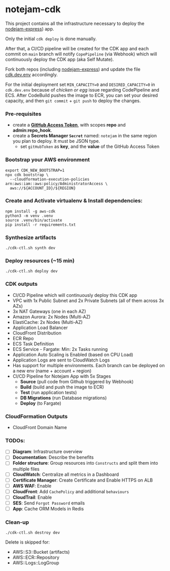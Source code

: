 
# notejam-cdk

This project contains all the infrastructure necessary to deploy the 
[nodejam-express](https://github.com/alex-ferener/notejam-express)) app.

Only the initial `cdk deploy` is done manually.

After that, a CI/CD pipeline will be created for the CDK app and each commit 
on `main` branch will notify `CopePipeline` (via Webhook) which will continuously deploy the CDK app (aka Self Mutate).

Fork both repos (including [nodejam-express](https://github.com/alex-ferener/notejam-express))
and update the file [cdk.dev.env](https://github.com/alex-ferener/notejam-cdk/blob/main/cdk.dev.env) accordingly.

For the initial deployment set `MIN_CAPACITY=0` and `DESIRED_CAPACITY=0` in `cdk.dev.env` 
because of *chicken or egg* issue regarding CodePipeline and ECS. 
After CodeBuild pushes the image to ECR, you can set your desired capacity, 
and then `git commit` + `git push` to deploy the changes.

### Pre-requisites
- create a [**GitHub Access Token**](https://docs.github.com/en/github/authenticating-to-github/creating-a-personal-access-token), 
  with scopes **repo** and **admin:repo_hook**.
- create a **Secrets Manager `Secret`** named: `notejam` in the same region you plan to deploy. It must be JSON type.
  - set `gitHubToken` as **key**, and the **value** of the GitHub Access Token

### Bootstrap your AWS environment
```
export CDK_NEW_BOOTSTRAP=1 
npx cdk bootstrap \
  --cloudformation-execution-policies arn:aws:iam::aws:policy/AdministratorAccess \
  aws://${ACCOUNT_ID}/${REGION}
```

### Create and Activate virtualenv & Install dependencies:
```
npm install -g aws-cdk
python3 -m venv .venv
source .venv/bin/activate
pip install -r requirements.txt
```

### Synthesize artifacts
```
./cdk-ctl.sh synth dev
```

### Deploy resources (~15 min)
```
./cdk-ctl.sh deploy dev 
```

### CDK outputs
- CI/CD Pipeline which will continuously deploy this CDK app
- VPC with 1x Public Subnet and 2x Private Subnets (all of them across 3x AZs)
- 3x NAT Gateways (one in each AZ)
- Amazon Aurora: 2x Nodes (Multi-AZ)
- ElastiCache: 2x Nodes (Multi-AZ)
- Application Load Balancer
- CloudFront Distribution
- ECR Repo
- ECS Task Definition
- ECS Service - Fargate: Min: 2x Tasks running
- Application Auto Scaling is Enabled (based on CPU Load) 
- Application Logs are sent to CloudWatch Logs
- Has support for multiple environments. Each branch can be deployed on a new env (name + account + region)  
- CI/CD Pipeline for Notejam App with 5x Stages
  - **Source** (pull code from Github triggered by Webhook)
  - **Build** (build and push the image to ECR)
  - **Test** (run application tests)
  - **DB Migrations** (run Database migrations)
  - **Deploy** (to Fargate)

### CloudFormation Outputs
- CloudFront Domain Name

### TODOs:
- [ ] **Diagram**: Infrastructure overview
- [ ] **Documentation**: Describe the benefits
- [ ] **Folder structure**: Group resources into `Constructs` and split them into multiple files
- [ ] **CloudWatch**: Centralize all metrics in a Dashboard
- [ ] **Certificate Manager**: Create Certificate and Enable HTTPS on ALB
- [ ] **AWS WAF**: Enable
- [ ] **CloudFront**: Add `CachePolicy` and additional `behaviours`
- [ ] **CloudTrail**: Enable
- [ ] **SES**: Send `Forgot Password` emails
- [ ] **App**: Cache ORM Models in Redis

### Clean-up
```
./cdk-ctl.sh destroy dev 
```

Delete is skipped for:
- AWS::S3::Bucket (artifacts)
- AWS::ECR::Repository
- AWS::Logs::LogGroup
